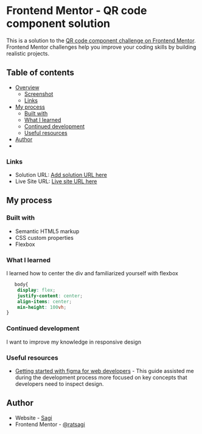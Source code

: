 # Frontend Mentor - QR code component solution

This is a solution to the [QR code component challenge on Frontend Mentor](https://www.frontendmentor.io/challenges/qr-code-component-iux_sIO_H). Frontend Mentor challenges help you improve your coding skills by building realistic projects. 

## Table of contents

- [Overview](#overview)
  - [Screenshot](#screenshot)
  - [Links](#links)
- [My process](#my-process)
  - [Built with](#built-with)
  - [What I learned](#what-i-learned)
  - [Continued development](#continued-development)
  - [Useful resources](#useful-resources)
- [Author](#author)
-




### Links
- Solution URL: [Add solution URL here](https://your-solution-url.com)
- Live Site URL: [Live site URL here](https://ratsagi.github.io/qr-code-component-fem/)

## My process

### Built with

- Semantic HTML5 markup
- CSS custom properties
- Flexbox

### What I learned
I learned how to center the div and familiarized yourself with flexbox
```css
   body{
    display: flex;
    justify-content: center;
    align-items: center;
    min-height: 100vh;
}
```
### Continued development
I want to improve my knowledge in responsive design 


### Useful resources

- [Getting started with figma for web developers](https://www.smashingmagazine.com/2020/09/figma-developers-guide/) - This guide assisted me during the development process more focused on key concepts that developers need to inspect design.

## Author

- Website - [Sagi](https://github.com/ratsagi)
- Frontend Mentor - [@ratsagi](https://www.frontendmentor.io/profile/ratsagi)
